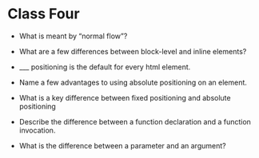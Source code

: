 # Class Four

- What is meant by “normal flow”?

- What are a few differences between block-level and inline elements?

- ___ positioning is the default for every html element.

- Name a few advantages to using absolute positioning on an element.

- What is a key difference between fixed positioning and absolute positioning

- Describe the difference between a function declaration and a function invocation.

- What is the difference between a parameter and an argument?

